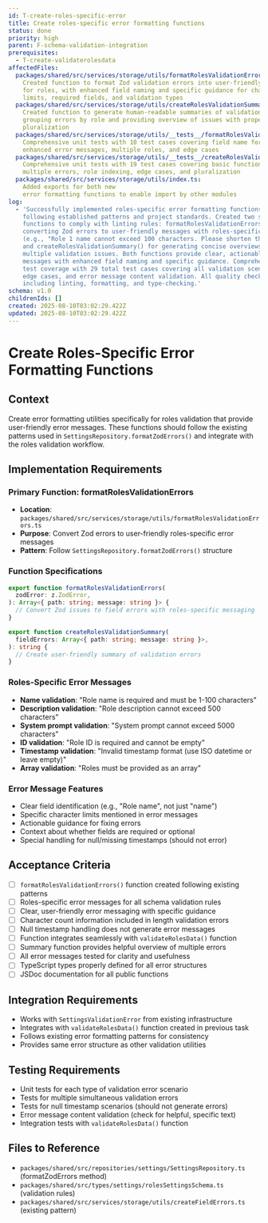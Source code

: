 ```yaml
---
id: T-create-roles-specific-error
title: Create roles-specific error formatting functions
status: done
priority: high
parent: F-schema-validation-integration
prerequisites:
  - T-create-validaterolesdata
affectedFiles:
  packages/shared/src/services/storage/utils/formatRolesValidationErrors.ts:
    Created function to format Zod validation errors into user-friendly messages
    for roles, with enhanced field naming and specific guidance for character
    limits, required fields, and validation types
  packages/shared/src/services/storage/utils/createRolesValidationSummary.ts:
    Created function to generate human-readable summaries of validation errors,
    grouping errors by role and providing overview of issues with proper
    pluralization
  packages/shared/src/services/storage/utils/__tests__/formatRolesValidationErrors.test.ts:
    Comprehensive unit tests with 10 test cases covering field name formatting,
    enhanced error messages, multiple roles, and edge cases
  packages/shared/src/services/storage/utils/__tests__/createRolesValidationSummary.test.ts:
    Comprehensive unit tests with 19 test cases covering basic functionality,
    multiple errors, role indexing, edge cases, and pluralization
  packages/shared/src/services/storage/utils/index.ts:
    Added exports for both new
    error formatting functions to enable import by other modules
log:
  - 'Successfully implemented roles-specific error formatting functions
    following established patterns and project standards. Created two separate
    functions to comply with linting rules: formatRolesValidationErrors() for
    converting Zod errors to user-friendly messages with roles-specific context
    (e.g., "Role 1 name cannot exceed 100 characters. Please shorten the text.")
    and createRolesValidationSummary() for generating concise overviews of
    multiple validation issues. Both functions provide clear, actionable error
    messages with enhanced field naming and specific guidance. Comprehensive
    test coverage with 29 total test cases covering all validation scenarios,
    edge cases, and error message content validation. All quality checks pass
    including linting, formatting, and type-checking.'
schema: v1.0
childrenIds: []
created: 2025-08-10T03:02:29.422Z
updated: 2025-08-10T03:02:29.422Z
---
```


# Create Roles-Specific Error Formatting Functions

## Context

Create error formatting utilities specifically for roles validation that provide user-friendly error messages. These functions should follow the existing patterns used in `SettingsRepository.formatZodErrors()` and integrate with the roles validation workflow.

## Implementation Requirements

### Primary Function: formatRolesValidationErrors

- **Location**: `packages/shared/src/services/storage/utils/formatRolesValidationErrors.ts`
- **Purpose**: Convert Zod errors to user-friendly roles-specific error messages
- **Pattern**: Follow `SettingsRepository.formatZodErrors()` structure

### Function Specifications

```typescript
export function formatRolesValidationErrors(
  zodError: z.ZodError,
): Array<{ path: string; message: string }> {
  // Convert Zod issues to field errors with roles-specific messaging
}

export function createRolesValidationSummary(
  fieldErrors: Array<{ path: string; message: string }>,
): string {
  // Create user-friendly summary of validation errors
}
```

### Roles-Specific Error Messages

- **Name validation**: "Role name is required and must be 1-100 characters"
- **Description validation**: "Role description cannot exceed 500 characters"
- **System prompt validation**: "System prompt cannot exceed 5000 characters"
- **ID validation**: "Role ID is required and cannot be empty"
- **Timestamp validation**: "Invalid timestamp format (use ISO datetime or leave empty)"
- **Array validation**: "Roles must be provided as an array"

### Error Message Features

- Clear field identification (e.g., "Role name", not just "name")
- Specific character limits mentioned in error messages
- Actionable guidance for fixing errors
- Context about whether fields are required or optional
- Special handling for null/missing timestamps (should not error)

## Acceptance Criteria

- [ ] `formatRolesValidationErrors()` function created following existing patterns
- [ ] Roles-specific error messages for all schema validation rules
- [ ] Clear, user-friendly error messaging with specific guidance
- [ ] Character count information included in length validation errors
- [ ] Null timestamp handling does not generate error messages
- [ ] Function integrates seamlessly with `validateRolesData()` function
- [ ] Summary function provides helpful overview of multiple errors
- [ ] All error messages tested for clarity and usefulness
- [ ] TypeScript types properly defined for all error structures
- [ ] JSDoc documentation for all public functions

## Integration Requirements

- Works with `SettingsValidationError` from existing infrastructure
- Integrates with `validateRolesData()` function created in previous task
- Follows existing error formatting patterns for consistency
- Provides same error structure as other validation utilities

## Testing Requirements

- Unit tests for each type of validation error scenario
- Tests for multiple simultaneous validation errors
- Tests for null timestamp scenarios (should not generate errors)
- Error message content validation (check for helpful, specific text)
- Integration tests with `validateRolesData()` function

## Files to Reference

- `packages/shared/src/repositories/settings/SettingsRepository.ts` (formatZodErrors method)
- `packages/shared/src/types/settings/rolesSettingsSchema.ts` (validation rules)
- `packages/shared/src/services/storage/utils/createFieldErrors.ts` (existing pattern)
